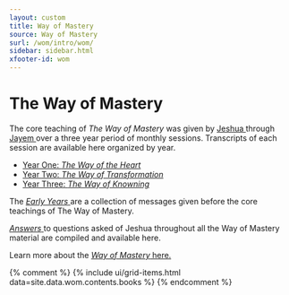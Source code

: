 ```yaml
---
layout: custom
title: Way of Mastery
source: Way of Mastery
surl: /wom/intro/wom/
sidebar: sidebar.html
xfooter-id: wom
---
```


<div markdown="1" class="container content">

# The Way of Mastery

The core teaching of *The Way of Mastery* was given by [ Jeshua
](/wom/jeshua/) through [ Jayem ](/wom/jayem/) over a three year period
of monthly sessions. Transcripts of each session are available here
organized by year.

- [ Year One: *The Way of the Heart* ](/wom/intro/woh/)
- [ Year Two: *The Way of Transformation* ](/wom/intro/wot/)
- [ Year Three: *The Way of Knowning* ](/wom/intro/wok/)

The [ *Early Years* ](/wom/intro/early/) are a collection of messages
given before the core teachings of The Way of Mastery.

[ *Answers* ](/wom/intro/questions/) to questions asked of Jeshua
throughout all the Way of Mastery material are compiled and available
here.

Learn more about the [ *Way of Mastery* here.](/wom/detail/)

</div>

{% comment %}
{% include ui/grid-items.html data=site.data.wom.contents.books %}
{% endcomment %}

